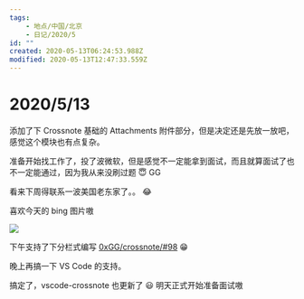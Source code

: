 ```yaml
---
tags:
    - 地点/中国/北京
    - 日记/2020/5
id: ""
created: 2020-05-13T06:24:53.988Z
modified: 2020-05-13T12:47:33.559Z
---
```

# 2020/5/13
<!-- @crossnote.comment "id":"8b09f887-b5b6-4646-8bbb-95b919c6837f" -->  
<!-- @timer "date":"Wed May 13 2020 14:25:27 GMT+0800 (China Standard Time)" -->
添加了下 Crossnote 基础的 Attachments 附件部分，但是决定还是先放一放吧，感觉这个模块也有点复杂。

准备开始找工作了，投了波微软，但是感觉不一定能拿到面试，而且就算面试了也不一定能通过，因为我从来没刷过题 :innocent: GG

看来下周得联系一波美国老东家了。。 :joy: 
<!-- @timer "date":"Wed May 13 2020 19:10:36 GMT+0800 (China Standard Time)" -->
喜欢今天的 bing 图片嗷

![](https://www.bing.com/th?id=OHR.MooseWatching_EN-CN9309025517_UHD.jpg&pid=hp&w=3840&h=2160&rs=1&c=4&r=0)

下午支持了下分栏式编写 [0xGG/crossnote/#98](https://github.com/0xGG/crossnote/issues/98) :grin: 

晚上再搞一下 VS Code 的支持。

<!-- @timer "date":"Wed May 13 2020 20:46:58 GMT+0800 (China Standard Time)" -->
搞定了，vscode-crossnote 也更新了 :smiley: 
明天正式开始准备面试嗷



